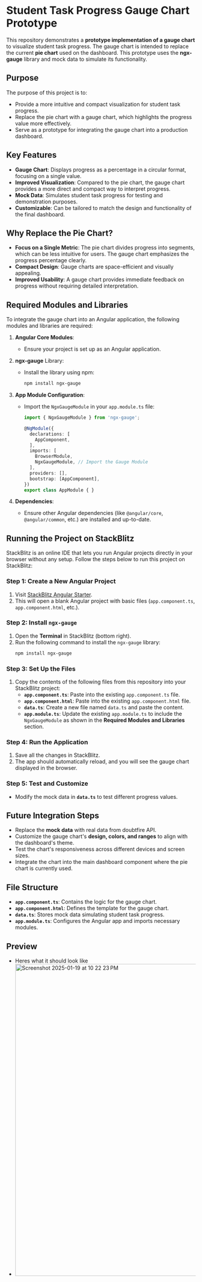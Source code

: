 # Student Task Progress Gauge Chart Prototype

This repository demonstrates a **prototype implementation of a gauge chart** to visualize student task progress. The gauge chart is intended to replace the current **pie chart** used on the dashboard. This prototype uses the **ngx-gauge** library and mock data to simulate its functionality.

## Purpose

The purpose of this project is to:
- Provide a more intuitive and compact visualization for student task progress.
- Replace the pie chart with a gauge chart, which highlights the progress value more effectively.
- Serve as a prototype for integrating the gauge chart into a production dashboard.

## Key Features

- **Gauge Chart**: Displays progress as a percentage in a circular format, focusing on a single value.
- **Improved Visualization**: Compared to the pie chart, the gauge chart provides a more direct and compact way to interpret progress.
- **Mock Data**: Simulates student task progress for testing and demonstration purposes.
- **Customizable**: Can be tailored to match the design and functionality of the final dashboard.

## Why Replace the Pie Chart?

- **Focus on a Single Metric**: The pie chart divides progress into segments, which can be less intuitive for users. The gauge chart emphasizes the progress percentage clearly.
- **Compact Design**: Gauge charts are space-efficient and visually appealing.
- **Improved Usability**: A gauge chart provides immediate feedback on progress without requiring detailed interpretation.

## Required Modules and Libraries

To integrate the gauge chart into an Angular application, the following modules and libraries are required:

1. **Angular Core Modules**:
   - Ensure your project is set up as an Angular application.

2. **ngx-gauge** Library:
   - Install the library using npm:
     ```bash
     npm install ngx-gauge
     ```

3. **App Module Configuration**:
   - Import the `NgxGaugeModule` in your `app.module.ts` file:
     ```typescript
     import { NgxGaugeModule } from 'ngx-gauge';

     @NgModule({
       declarations: [
         AppComponent,
       ],
       imports: [
         BrowserModule,
         NgxGaugeModule, // Import the Gauge Module
       ],
       providers: [],
       bootstrap: [AppComponent],
     })
     export class AppModule { }
     ```

4. **Dependencies**:
   - Ensure other Angular dependencies (like `@angular/core`, `@angular/common`, etc.) are installed and up-to-date.
## Running the Project on StackBlitz

StackBlitz is an online IDE that lets you run Angular projects directly in your browser without any setup. Follow the steps below to run this project on StackBlitz:

### Step 1: Create a New Angular Project
1. Visit [StackBlitz Angular Starter](https://stackblitz.com/fork/angular).
2. This will open a blank Angular project with basic files (`app.component.ts`, `app.component.html`, etc.).

### Step 2: Install `ngx-gauge`
1. Open the **Terminal** in StackBlitz (bottom right).
2. Run the following command to install the `ngx-gauge` library:
   ```bash
   npm install ngx-gauge
### Step 3: Set Up the Files

1. Copy the contents of the following files from this repository into your StackBlitz project:
   - **`app.component.ts`**: Paste into the existing `app.component.ts` file.
   - **`app.component.html`**: Paste into the existing `app.component.html` file.
   - **`data.ts`**: Create a new file named `data.ts` and paste the content.
   - **`app.module.ts`**: Update the existing `app.module.ts` to include the `NgxGaugeModule` as shown in the **Required Modules and Libraries** section.

### Step 4: Run the Application

1. Save all the changes in StackBlitz.
2. The app should automatically reload, and you will see the gauge chart displayed in the browser.

### Step 5: Test and Customize

- Modify the mock data in **`data.ts`** to test different progress values.

## Future Integration Steps

- Replace the **mock data** with real data from doubtfire API.
- Customize the gauge chart's **design, colors, and ranges** to align with the dashboard's theme.
- Test the chart's responsiveness across different devices and screen sizes.
- Integrate the chart into the main dashboard component where the pie chart is currently used.

## File Structure

- **`app.component.ts`**: Contains the logic for the gauge chart.
- **`app.component.html`**: Defines the template for the gauge chart.
- **`data.ts`**: Stores mock data simulating student task progress.
- **`app.module.ts`**: Configures the Angular app and imports necessary modules.


## Preview 
- Heres what it should look like
- <img width="830" alt="Screenshot 2025-01-19 at 10 22 23 PM" src="https://github.com/user-attachments/assets/89726960-9315-4838-a23a-8e5e2f99f220" />
